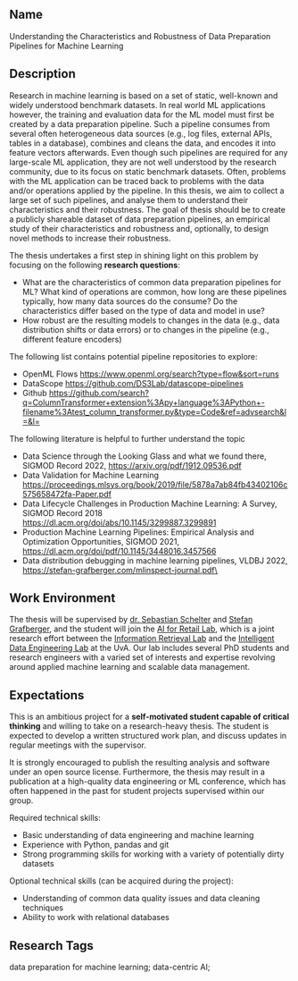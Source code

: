 ## Name

Understanding the Characteristics and Robustness of Data Preparation Pipelines for Machine Learning

## Description

Research in machine learning is based on a set of static, well-known and widely understood benchmark datasets. In real world ML applications however, the training and evaluation data for the ML model must first be created by a data preparation pipeline. Such a pipeline consumes from several often heterogeneous data sources (e.g., log files, external APIs, tables in a database), combines and cleans the data, and encodes it into feature vectors afterwards. Even though such pipelines are required for any large-scale ML application, they are not well understood by the research community, due to its focus on static benchmark datasets. Often, problems with the ML application can be traced back to problems with the data and/or operations applied by the pipeline. In this thesis, we aim to collect a large set of such pipelines, and analyse them to understand their characteristics and their robustness. The goal of thesis should be to create a publicly shareable dataset of data preparation pipelines, an empirical study of their characteristics and robustness and, optionally, to design novel methods to increase their robustness.

The thesis undertakes a first step in shining light on this problem by focusing on the following **research questions**:

 * What are the characteristics of common data preparation pipelines for ML? What kind of operations are common, how long are these pipelines typically, how many data sources do the consume? Do the characteristics differ based on the type of data and model in use?
 * How robust are the resulting models to changes in the data (e.g., data distribution shifts or data errors) or to changes in the pipeline (e.g., different feature encoders)

The following list contains potential pipeline repositories to explore:

 * OpenML Flows https://www.openml.org/search?type=flow&sort=runs
 * DataScope https://github.com/DS3Lab/datascope-pipelines
 * Github https://github.com/search?q=ColumnTransformer+extension%3Apy+language%3APython+-filename%3Atest_column_transformer.py&type=Code&ref=advsearch&l=&l=

The following literature is helpful to further understand the topic

 * Data Science through the Looking Glass and what we found there, SIGMOD Record 2022, https://arxiv.org/pdf/1912.09536.pdf 
 * Data Validation for Machine Learning https://proceedings.mlsys.org/book/2019/file/5878a7ab84fb43402106c575658472fa-Paper.pdf
 * Data Lifecycle Challenges in Production Machine Learning: A Survey, SIGMOD Record 2018 https://dl.acm.org/doi/abs/10.1145/3299887.3299891
 * Production Machine Learning Pipelines: Empirical Analysis and Optimization Opportunities, SIGMOD 2021, https://dl.acm.org/doi/pdf/10.1145/3448016.3457566
 * Data distribution debugging in machine learning pipelines, VLDBJ 2022, https://stefan-grafberger.com/mlinspect-journal.pdf\

 
 ## Work Environment
 
 The thesis will be supervised by [dr. Sebastian Schelter](https://ssc.io) and [Stefan Grafberger](https://stefan-grafberger.com/), and the student will join the [AI for Retail Lab](https://icai.ai/airlab/), which is a joint research effort between the [Information Retrieval Lab](https://irlab.science.uva.nl/) and the [Intelligent Data Engineering Lab](https://indelab.org) at the UvA.  Our lab includes several PhD students and research engineers with a varied set of interests and expertise revolving around applied machine learning and scalable data management.
 
 ## Expectations
 
This is an ambitious project for a **self-motivated student capable of critical thinking** and willing to take on a research-heavy thesis. The student is expected to develop a written structured work plan, and discuss updates in regular meetings with the supervisor. 

It is strongly encouraged to publish the resulting analysis and software under an open source license. Furthermore, the thesis may result in a publication at a high-quality data engineering or ML conference, which has often happened in the past for student projects supervised within our group.

Required technical skills:
 * Basic understanding of data engineering and machine learning
 * Experience with Python, pandas and git
 * Strong programming skills for working with a variety of potentially dirty datasets

Optional technical skills (can be acquired during the project):
 * Understanding of common data quality issues and data cleaning techniques
 * Ability to work with relational databases


 ## Research Tags
 data preparation for machine learning; data-centric AI; 
 
 
